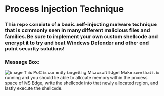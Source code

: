 # Process Injection Technique
### This repo consists of a basic self-injecting malware technique that is commonly seen in many different malicious files and families. Be sure to implement your own custom shellcode and encrypt it to try and beat Windows Defender and other end point security solutions!
### Message Box:
![image](https://github.com/0xXyc/process-injection/assets/42036798/9866327e-edf9-4e4d-8daa-834931f779a0)
This PoC is currently targetting Microsoft Edge! Make sure that it is running and you should be able to allocate memory within the process space of MS Edge, write the shellcode into that newly allocated region, and lastly execute the shellcode. 
